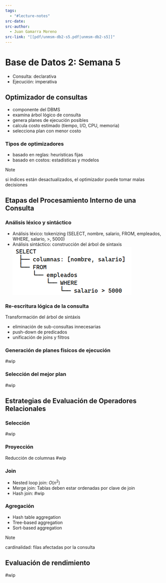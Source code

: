 ```yaml
---
tags:
  - "#lecture-notes"
src-date: 
src-author:
  - Juan Gamarra Moreno
src-link: "[[pdf/unmsm-db2-s5.pdf|unmsm-db2-s5]]"
---
```

# Base de Datos 2: Semana 5

- Consulta: declarativa
- Ejecución: imperativa

## Optimizador de consultas

- componente del DBMS
- examina árbol lógico de consulta
- genera planes de ejecución posibles
- calcula costo estimado (tiempo, I/O, CPU, memoria)
- selecciona plan con menor costo

### Tipos de optimizadores

- basado en reglas: heurísticas fijas
- basado en costos: estadísticas y modelos

> [!note]
> si índices están desactualizados, el optimizador puede tomar malas decisiones

## Etapas del Procesamiento Interno de una Consulta

### Análisis léxico y sintáctico

- Análisis léxico: tokenizing (SELECT, nombre, salario, FROM, empleados, WHERE, salario, >, 5000)
- Análisis sintáctico: construcción del árbol de sintaxis ![](../../utilities/attachments/Pasted%20image%2020250423175823.png)

### Re-escritura lógica de la consulta

Transformación del árbol de sintáxis

- eliminación de sub-consultas innecesarias
- push-down de predicados
- unificación de joins y filtros

### Generación de planes físicos de ejecución

#wip

### Selección del mejor plan

#wip

## Estrategias de Evaluación de Operadores Relacionales

### Selección

#wip

### Proyección

Reducción de columnas #wip

### Join

- Nested loop join: $O(n^2)$
- Merge join: Tablas deben estar ordenadas por clave de join
- Hash join: #wip

### Agregación

- Hash table aggregation
- Tree-based aggregation
- Sort-based aggregation

> [!note]
> cardinalidad: filas afectadas por la consulta

## Evaluación de rendimiento

#wip
